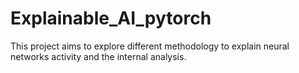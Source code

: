 # Explainable_AI_pytorch
This project aims to explore different methodology to explain neural networks activity and the internal analysis.

